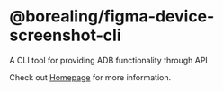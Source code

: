 # @borealing/figma-device-screenshot-cli
A CLI tool for providing ADB functionality through API

Check out [Homepage](https://github.com/Borealin/figma-device-screenshot) for more information.